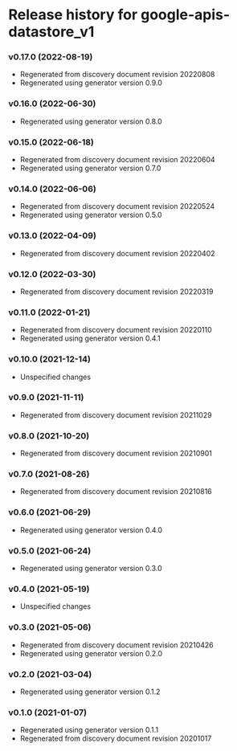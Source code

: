 # Release history for google-apis-datastore_v1

### v0.17.0 (2022-08-19)

* Regenerated from discovery document revision 20220808
* Regenerated using generator version 0.9.0

### v0.16.0 (2022-06-30)

* Regenerated using generator version 0.8.0

### v0.15.0 (2022-06-18)

* Regenerated from discovery document revision 20220604
* Regenerated using generator version 0.7.0

### v0.14.0 (2022-06-06)

* Regenerated from discovery document revision 20220524
* Regenerated using generator version 0.5.0

### v0.13.0 (2022-04-09)

* Regenerated from discovery document revision 20220402

### v0.12.0 (2022-03-30)

* Regenerated from discovery document revision 20220319

### v0.11.0 (2022-01-21)

* Regenerated from discovery document revision 20220110
* Regenerated using generator version 0.4.1

### v0.10.0 (2021-12-14)

* Unspecified changes

### v0.9.0 (2021-11-11)

* Regenerated from discovery document revision 20211029

### v0.8.0 (2021-10-20)

* Regenerated from discovery document revision 20210901

### v0.7.0 (2021-08-26)

* Regenerated from discovery document revision 20210816

### v0.6.0 (2021-06-29)

* Regenerated using generator version 0.4.0

### v0.5.0 (2021-06-24)

* Regenerated using generator version 0.3.0

### v0.4.0 (2021-05-19)

* Unspecified changes

### v0.3.0 (2021-05-06)

* Regenerated from discovery document revision 20210426
* Regenerated using generator version 0.2.0

### v0.2.0 (2021-03-04)

* Regenerated using generator version 0.1.2

### v0.1.0 (2021-01-07)

* Regenerated using generator version 0.1.1
* Regenerated from discovery document revision 20201017

